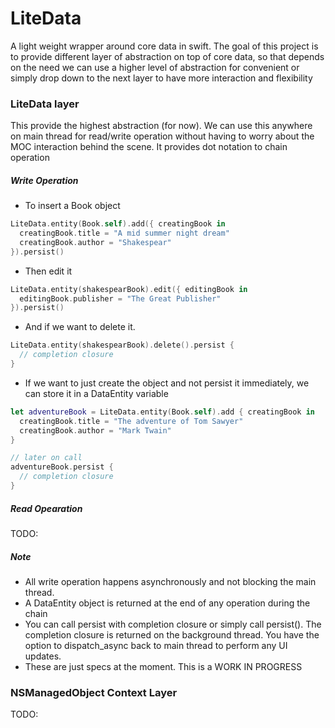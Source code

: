 # LiteData
A light weight wrapper around core data in swift.
The goal of this project is to provide different layer of abstraction on top of core data, so that depends on the need we can use a higher level of abstraction for convenient or simply drop down to the next layer to have more interaction and flexibility

### LiteData layer
This provide the highest abstraction (for now). We can use this anywhere on main thread for read/write operation without having to worry about the MOC interaction behind the scene. It provides dot notation to chain operation

##### Write Operation

- To insert a Book object
```Swift
LiteData.entity(Book.self).add({ creatingBook in
  creatingBook.title = "A mid summer night dream"
  creatingBook.author = "Shakespear"
}).persist()
```
- Then edit it
```Swift
LiteData.entity(shakespearBook).edit({ editingBook in
  editingBook.publisher = "The Great Publisher"
}).persist()
```
- And if we want to delete it.
```Swift
LiteData.entity(shakespearBook).delete().persist {
  // completion closure
}
```
- If we want to just create the object and not persist it immediately, we can store it in a DataEntity variable
```Swift
let adventureBook = LiteData.entity(Book.self).add { creatingBook in
  creatingBook.title = "The adventure of Tom Sawyer"
  creatingBook.author = "Mark Twain"
}

// later on call
adventureBook.persist {
  // completion closure
}
```
##### Read Opearation
TODO:

##### Note
- All write operation happens asynchronously and not blocking the main thread.
- A DataEntity object is returned at the end of any operation during the chain
- You can call persist with completion closure or simply call persist(). The completion closure is returned on the background thread. You have the option to dispatch_async back to main thread to perform any UI updates.
- These are just specs at the moment. This is a WORK IN PROGRESS
 
### NSManagedObject Context Layer
TODO:
